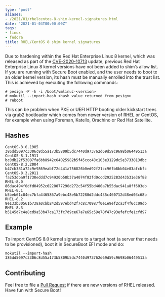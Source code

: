 ```yaml
---
type: "post"
aliases:
- /2021/01/rhelcentos-8-shim-kernel-signatures.html
date: "2021-01-04T00:00:00Z"
tags:
- linux
- fedora
title: RHEL/CentOS 8 shim kernel signatures
---
```


Due to hardening within the Red Hat Enterprise Linux 8 kernel, which was
released as part of the
[CVE-2020-10713](https://access.redhat.com/security/cve/CVE-2020-10713) update,
previous Red Hat Enterprise Linux 8 kernel versions have not been added to
shim’s allow list. If you are running with Secure Boot enabled, and the user
needs to boot to an older kernel version, its hash must be manually enrolled
into the trust list. This is achieved by executing the following commands:

    # pesign -P -h -i /boot/vmlinuz-<version>
    # mokutil --import-hash <hash value returned from pesign>
    # reboot

This can be problem when PXE or UEFI HTTP booting older kickstart trees via
grub2 bootloader which comes from newer version of RHEL or CentOS, for example
when using Foreman, Katello, Orachino or Red Hat Satellite.

## Hashes

    CentOS-8.0.1905 386dd5097c3306c8d55a173b5809b5dc7440d973762d69d59c9698b06449513a
    CentOS-8.1.1911 bc0db22f53087fa6bb8942c64025982b5f45ccc48c103e3129dc5e3733813dbc
    CentOS-8.2.2004 b47cb381a72c9e9869eabf72c441a756826b0ed92f21cc96fb8bb04e03afcbfc
    CentOS-8.3.2011 fa253dba9f1730eddd7c94920b58b37a4074f02fd0ccd2925283d43b31e36f88
    RHEL-8.0 86dac494f0dfd04952c0220077290d272c54f55bd400a7b55dac941a8ff603eb
    RHEL-8.1 b5beb61c84ec7bfa4465867a9ebc48e5b72280d2ddc435c460712d48ed03c68b
    RHEL-8.2 8e133b30561b738a0cbb242d597ebd42f7c8c70987f0e1e9ef2ca3f4f6cc09db
    RHEL-8.3 b5145d7c4e8cd9a53b47ca173fc7d9ce67a7e65c59e78f47c93efefcfe1cfd97

## Example

To import CentOS 8.0 kernel signature to a target host (a server that needs to
be provisioned), boot it in SecureBoot EFI mode and do:

    mokutil --import-hash 386dd5097c3306c8d55a173b5809b5dc7440d973762d69d59c9698b06449513a

## Contributing

Feel free to file a [Pull Request](https://github.com/lzap/redhat-kernel-shim-signatures) if there are
new versions of RHEL released. Have fun with Secure Boot!
